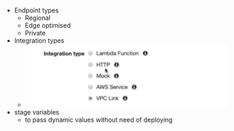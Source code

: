 - Endpoint types
	- Regional
	- Edge optimised
	- Private
- Integration types
	- ![image.png](../assets/image_1655143154435_0.png)
- stage variables
	- to pass dynamic values without need of deploying